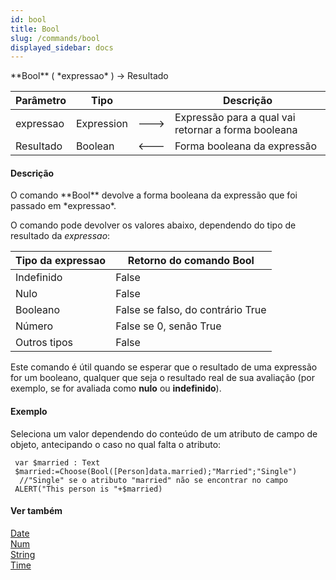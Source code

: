 ```yaml
---
id: bool
title: Bool
slug: /commands/bool
displayed_sidebar: docs
---
```


<!--REF #_command_.Bool.Syntax-->**Bool** ( *expressao* ) -> Resultado<!-- END REF-->
<!--REF #_command_.Bool.Params-->
| Parâmetro | Tipo |  | Descrição |
| --- | --- | --- | --- |
| expressao | Expression | &#x1F852; | Expressão para a qual vai retornar a forma booleana |
| Resultado | Boolean | &#x1F850; | Forma booleana da expressão |

<!-- END REF-->

#### Descrição 

<!--REF #_command_.Bool.Summary-->O comando **Bool** devolve a forma booleana da expressão que foi passado em *expressao*.<!-- END REF-->

O comando pode devolver os valores abaixo, dependendo do tipo de resultado da *expressao*:

| **Tipo da expressao** | **Retorno do comando Bool**       |
| --------------------- | --------------------------------- |
| Indefinido            | False                             |
| Nulo                  | False                             |
| Booleano              | False se falso, do contrário True |
| Número                | False se 0, senão True            |
| Outros tipos          | False                             |

Este comando é útil quando se esperar que o resultado de uma expressão for um booleano, qualquer que seja o resultado real de sua avaliação (por exemplo, se for avaliada como **nulo** ou **indefinido**).

#### Exemplo 

Seleciona um valor dependendo do conteúdo de um atributo de campo de objeto, antecipando o caso no qual falta o atributo:

```4d
 var $married : Text
 $married:=Choose(Bool([Person]data.married);"Married";"Single")
  //"Single" se o atributo "married" não se encontrar no campo
 ALERT("This person is "+$married)
```

#### Ver também 

[Date](date.md)  
[Num](num.md)  
[String](string.md)  
[Time](time.md)  